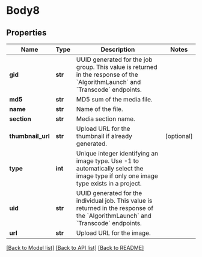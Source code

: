 # Body8

## Properties
Name | Type | Description | Notes
------------ | ------------- | ------------- | -------------
**gid** | **str** | UUID generated for the job group. This value is returned in the response of the &#x60;AlgorithmLaunch&#x60; and &#x60;Transcode&#x60; endpoints. | 
**md5** | **str** | MD5 sum of the media file. | 
**name** | **str** | Name of the file. | 
**section** | **str** | Media section name. | 
**thumbnail_url** | **str** | Upload URL for the thumbnail if already generated. | [optional] 
**type** | **int** | Unique integer identifying an image type. Use -1 to automatically select the image type if only one image type exists in a project. | 
**uid** | **str** | UUID generated for the individual job. This value is returned in the response of the &#x60;AlgorithmLaunch&#x60; and &#x60;Transcode&#x60; endpoints. | 
**url** | **str** | Upload URL for the image. | 

[[Back to Model list]](../README.md#documentation-for-models) [[Back to API list]](../README.md#documentation-for-api-endpoints) [[Back to README]](../README.md)

